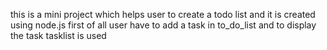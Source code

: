 this is a mini project which helps user to create a todo list and it is created using node.js
first of all user have to add a task in to_do_list and to display the task tasklist is used
